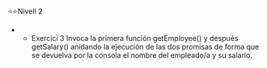 ⭐⭐Nivell 2
- - Exercici 3
Invoca la primera función getEmployee() y después getSalary() anidando la ejecución de las dos promisas de forma que se devuelva por la consola el nombre del empleado/a y su salario.